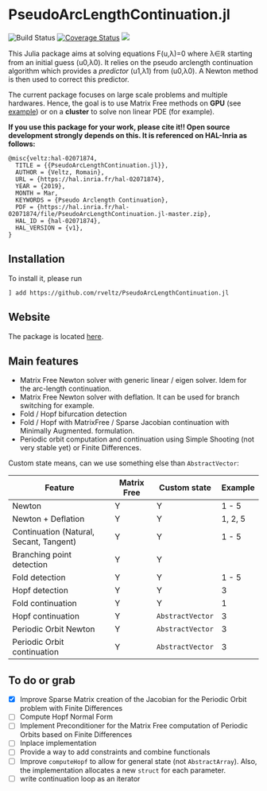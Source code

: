 # PseudoArcLengthContinuation.jl

![Build Status](https://travis-ci.com/rveltz/PseudoArcLengthContinuation.jl.svg?branch=master)
[![Coverage Status](https://coveralls.io/repos/github/rveltz/PseudoArcLengthContinuation.jl/badge.svg?branch=master)](https://coveralls.io/github/rveltz/PseudoArcLengthContinuation.jl?branch=master)
[![](https://img.shields.io/badge/docs-dev-blue.svg)](https://rveltz.github.io/PseudoArcLengthContinuation.jl/dev)

This Julia package aims at solving equations F(u,λ)=0 where λ∈ℝ starting from an initial guess (u0,λ0). It relies on the pseudo arclength continuation algorithm which provides a *predictor* (u1,λ1) from (u0,λ0). A Newton method is then used to correct this predictor.

The current package focuses on large scale problems and multiple hardwares. Hence, the goal is to use Matrix Free methods on **GPU** (see [example](https://rveltz.github.io/PseudoArcLengthContinuation.jl/dev/#Example-5:-the-Swift-Hohenberg-equation-on-the-GPU-1)) or on a **cluster** to solve non linear PDE (for example).

**If you use this package for your work, please cite it!! Open source development strongly depends on this. It is referenced on HAL-Inria as follows:**

```
@misc{veltz:hal-02071874,
  TITLE = {{PseudoArcLengthContinuation.jl}},
  AUTHOR = {Veltz, Romain},
  URL = {https://hal.inria.fr/hal-02071874},
  YEAR = {2019},
  MONTH = Mar,
  KEYWORDS = {Pseudo Arclength Continuation},
  PDF = {https://hal.inria.fr/hal-02071874/file/PseudoArcLengthContinuation.jl-master.zip},
  HAL_ID = {hal-02071874},
  HAL_VERSION = {v1},
}
```

## Installation 

To install it, please run

`] add https://github.com/rveltz/PseudoArcLengthContinuation.jl`

## Website

The package is located [here](https://github.com/rveltz/PseudoArcLengthContinuation.jl).

## Main features

- Matrix Free Newton solver with generic linear / eigen solver. Idem for the arc-length continuation.
- Matrix Free Newton solver with deflation. It can be used for branch switching for example.
- Fold / Hopf bifurcation detection
- Fold / Hopf with MatrixFree / Sparse Jacobian continuation with Minimally Augmented. formulation.
- Periodic orbit computation and continuation using Simple Shooting (not very stable yet) or Finite Differences.

Custom state means, can we use something else than `AbstractVector`:


|Feature|Matrix Free|Custom state| Example |
|---|---|---|---|
| Newton | Y | Y |1 - 5 |
| Newton + Deflation| Y | Y | 1, 2, 5|
| Continuation (Natural, Secant, Tangent) | Y | Y | 1 - 5 |
| Branching point detection | Y | Y |  |
| Fold detection | Y | Y | 1 - 5 |
| Hopf detection | Y | Y | 3 |
| Fold continuation | Y | Y | 1 |
| Hopf continuation | Y | `AbstractVector` | 3 |
| Periodic Orbit Newton | Y | `AbstractVector` | 3 |
| Periodic Orbit continuation | Y | `AbstractVector` | 3 |

## To do or grab
- [x] Improve Sparse Matrix creation of the Jacobian for the Periodic Orbit problem with Finite Differences
- [ ] Compute Hopf Normal Form
- [ ] Implement Preconditioner for the Matrix Free computation of Periodic Orbits based on Finite Differences
- [ ] Inplace implementation
- [ ] Provide a way to add constraints and combine functionals
- [ ] Improve `computeHopf` to allow for general state (not `AbstractArray`). Also, the implementation allocates a new `struct` for each parameter.
- [ ] write continuation loop as an iterator
